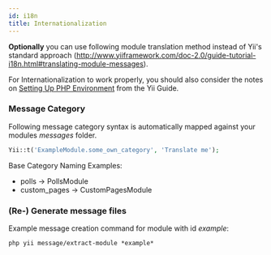 ```yaml
---
id: i18n
title: Internationalization
---
```



**Optionally** you can use following module translation method instead of Yii's standard approach (<http://www.yiiframework.com/doc-2.0/guide-tutorial-i18n.html#translating-module-messages>).  

For Internationalization to work properly, you should also consider the notes on [Setting Up PHP Environment](http://www.yiiframework.com/doc-2.0/guide-tutorial-i18n.html#setup-environment)
from the Yii Guide.


### Message Category

Following message category syntax is automatically mapped against your modules *messages* folder.

```php
Yii::t('ExampleModule.some_own_category', 'Translate me');
```

Base Category Naming Examples:

- polls -> PollsModule
- custom_pages -> CustomPagesModule


### (Re-) Generate message files

Example message creation command for module with id *example*:

```
php yii message/extract-module *example*
```
